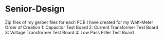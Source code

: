# Senior-Design

Zip files of my gerber files for each PCB I have created for my Watt-Meter
  Order of Creation
    1: Capacitor Test Board
    2: Current Transformer Test Board
    3: Voltage Transformer Test Board
    4: Low Pass Filter Test Board
